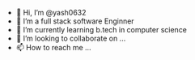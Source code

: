 - 👋 Hi, I’m @yash0632
- 👀 I’m a full stack software Enginner
- 🌱 I’m currently learning b.tech in computer science 
- 💞️ I’m looking to collaborate on ...
- 📫 How to reach me ...

<!---
yash0632/yash0632 is a ✨ special ✨ repository because its `README.md` (this file) appears on your GitHub profile.
You can click the Preview link to take a look at your changes.
--->
